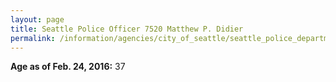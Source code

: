 ```yaml
---
layout: page
title: Seattle Police Officer 7520 Matthew P. Didier
permalink: /information/agencies/city_of_seattle/seattle_police_department/copbook/7520/
---
```


**Age as of Feb. 24, 2016:** 37

